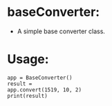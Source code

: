 # baseConverter:

- A simple base converter class.
 
# Usage:

<code>app = BaseConverter()</code><br>
<code>result = app.convert(1519, 10, 2)</code><br>
<code>print(result)</code>
